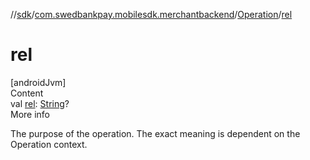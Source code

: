 //[sdk](../../../index.md)/[com.swedbankpay.mobilesdk.merchantbackend](../index.md)/[Operation](index.md)/[rel](rel.md)



# rel  
[androidJvm]  
Content  
val [rel](rel.md): [String](https://kotlinlang.org/api/latest/jvm/stdlib/kotlin/-string/index.html)?  
More info  


The purpose of the operation. The exact meaning is dependent on the Operation context.

  



